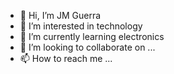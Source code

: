 - 👋 Hi, I’m JM Guerra
- 👀 I’m interested in technology
- 🌱 I’m currently learning electronics
- 💞️ I’m looking to collaborate on ...
- 📫 How to reach me ...

<!---
guerrajma/guerrajma is a ✨ special ✨ repository because its `README.md` (this file) appears on your GitHub profile.
You can click the Preview link to take a look at your changes.
--->
